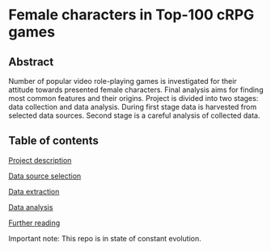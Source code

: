 Female characters in Top-100 cRPG games
=======================================

Abstract
--------

Number of popular video role-playing games is investigated for their attitude towards presented female characters. Final analysis aims for finding most common features and their origins. Project is divided into two stages: data collection and data analysis. During first stage data is harvested from selected data sources. Second stage is a careful analysis of collected data.


Table of contents
-----------------

[Project description](documentation/project_description.md)

[Data source selection](documentation/data_source_selection.md)

[Data extraction](documentation/data_extraction.md)

[Data analysis](documentation/data_analysis.md)

[Further reading](documentation/further_reading.md)

Important note: This repo is in state of constant evolution.
